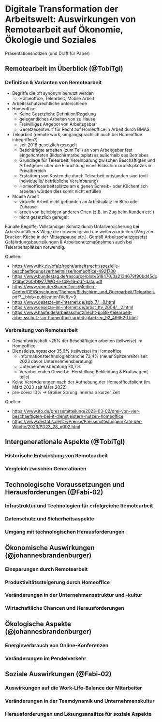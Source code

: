 # Digitale Transformation der Arbeitswelt: Auswirkungen von Remotearbeit auf Ökonomie, Ökologie und Soziales
Präsentationsnotizen (und Draft für Paper)

## Remotearbeit im Überblick (@TobiTgl)

### Definition & Varianten von Remotearbeit
- Begriffe die oft synonym benutzt werden
  - Homeoffice, Telearbeit, Mobile Arbeit
-  Arbeitsschutzrechtliche unterschiede 
-  Homeoffice
   -  Keine Gesetzliche Definition/Regelung
   - gelegentliches Arbeiten von zu Hause
   - Freiwilliges Angebot von Arbeitsgeber
   - Gesetzesentwurf für Recht auf Homeoffice in Arbeit durch BMAS
 - Telearbeit (remote work, umgangsprachlich auch bei Homeoffice inbegriffen?)
   - seit 2016 gesetzlich geregelt
   - Beschäftigte arbeiten (zum Teil) an vom Arbeitgeber fest eingerichteten Bildschirmarbeitsplatzes außerhalb des Betriebes
   - Grundlage für Telearbeit: Vereinbarung zwischen Beschäftigten und Arbeitgeber über die Einrichtung eines Bildschirmarbeitsplatzes im Privatbereich
   - Erstattung von Kosten die durch Telearbeit entstanden sind (evtl individuelle/ betriebliche Vereinbarung)
   - Homeofficearbeitsplätze am eigenen Schreib- oder Küchentisch arbeiten würden dies somit nicht erfüllen
 - Mobile Arbeit
   - virtuelle Arbeit nicht gebunden an Arbeitsplatz im Büro oder Zuhause
   - arbeit von beliebigen anderen Orten (z.B. im Zug beim Kunden etc.)
   - nicht gesetzlich geregelt
  

Für alle Begriffe: Vollständiger Schutz durch Unfallversicherung bei Arbeitsunfällen & Wege die notwendig sind um weiterzuarbeiten (Weg zum Drucker, Küche in der Mittagspause etc.). Gemäß Arbeitsschutzgesetzt Gefährdungsbeurteilungen & Arbeitschutzmaßnahmen auch bei Telearbeitsplätzen notwendig.
  
Quellen: 
- https://www.ihk.de/pfalz/recht/arbeitsrecht/spezielle-beschaeftigungsverhaeltnisse/homeoffice-4921780
- https://www.bundestag.de/resource/blob/516470/3a2134679f90bd45dc12dbef26049977/WD-6-149-16-pdf-data.pdf
- https://www.vbg.de/SharedDocs/Medien-Center/DE/Broschuere/Themen/Bildschirm_und_Bueroarbeit/Telearbeit.pdf?__blob=publicationFile&v=9
- https://www.gesetze-im-internet.de/sgb_7/__8.html
- https://www.gesetze-im-internet.de/arbst_ttv_2004/__2.html
- https://www.haufe.de/arbeitsschutz/recht-politik/telearbeit-arbeitsschutz-an-homeoffice-arbeitsplaetzen_92_496620.html

### Verbreitung von Remotearbeit

- Gesamtwirtschaft ~25% der Beschäftigten arbeiten (teilweise) im Homeoffice
- Dienstleistungssektor 35,6% (teilweise) im Homeoffice
  - Informationstechnologiebranche 73,4% (neuer Spitzenreiter seit 2023 davor Unternehmensberatung)
  - Unternehmensberatung 70,7%
  - Verarbeitendes Gewerbe: Herstellung Bekleidung & Kraftwagen(-teile)
- Keine Veränderungen nach der Aufhebung der Homeofficefplicht (im März 2023 seit März 2022)
- pre-covid 13% -> Großer Sprung innerhalb kurzer Zeit

Quellen:
- https://www.ifo.de/pressemitteilung/2023-03-02/drei-von-vier-beschaeftigten-bei-it-dienstleistern-nutzen-homeoffice
- https://www.destatis.de/DE/Presse/Pressemitteilungen/Zahl-der-Woche/2023/PD23_28_p002.html

## Intergenerationale Aspekte (@TobiTgl)

### Historische Entwicklung von Remotearbeit

### Vergleich zwischen Generationen


## Technologische Voraussetzungen und Herausforderungen (@Fabi-02)

### Infrastruktur und Technologien für erfolgreiche Remotearbeit

### Datenschutz und Sicherheitsaspekte

### Umgang mit technologischen Herausforderungen


## Ökonomische Auswirkungen (@johannesbrandenburger)

### Einsparungen durch Remotearbeit

### Produktivitätssteigerung durch Homeoffice

### Veränderungen in der Unternehmensstruktur und -kultur

### Wirtschaftliche Chancen und Herausforderungen


## Ökologische Aspekte (@johannesbrandenburger)

### Energieverbrauch von Online-Konferenzen

### Veränderungen im Pendelverkehr


## Soziale Auswirkungen (@Fabi-02)

### Auswirkungen auf die Work-Life-Balance der Mitarbeiter

### Veränderungen in der Teamdynamik und Unternehmenskultur

### Herausforderungen und Lösungsansätze für soziale Aspekte